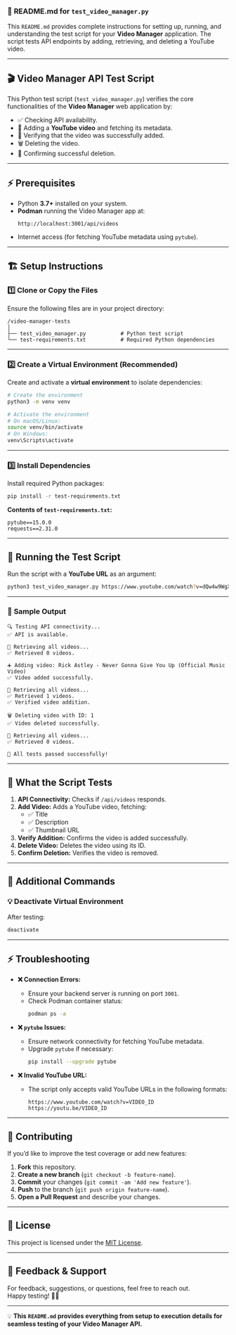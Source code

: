 ### 📄 **README.md for `test_video_manager.py`**  

This `README.md` provides complete instructions for setting up, running, and understanding the test script for your **Video Manager** application. The script tests API endpoints by adding, retrieving, and deleting a YouTube video.

---

## 🎬 **Video Manager API Test Script**

This Python test script (`test_video_manager.py`) verifies the core functionalities of the **Video Manager** web application by:

- ✅ Checking API availability.  
- 🎥 Adding a **YouTube video** and fetching its metadata.  
- 📄 Verifying that the video was successfully added.  
- 🗑️ Deleting the video.  
- 🔄 Confirming successful deletion.

---

## ⚡ **Prerequisites**

- Python **3.7+** installed on your system.
- **Podman** running the Video Manager app at:  
  ```
  http://localhost:3001/api/videos
  ```
- Internet access (for fetching YouTube metadata using `pytube`).

---

## 🏗️ **Setup Instructions**

### 1️⃣ **Clone or Copy the Files**

Ensure the following files are in your project directory:

```
/video-manager-tests
│
├── test_video_manager.py           # Python test script
└── test-requirements.txt           # Required Python dependencies
```

---

### 2️⃣ **Create a Virtual Environment** (Recommended)

Create and activate a **virtual environment** to isolate dependencies:

```bash
# Create the environment
python3 -m venv venv

# Activate the environment
# On macOS/Linux:
source venv/bin/activate
# On Windows:
venv\Scripts\activate
```

---

### 3️⃣ **Install Dependencies**

Install required Python packages:

```bash
pip install -r test-requirements.txt
```

**Contents of `test-requirements.txt`:**
```plaintext
pytube==15.0.0
requests==2.31.0
```

---

## 🚀 **Running the Test Script**

Run the script with a **YouTube URL** as an argument:

```bash
python3 test_video_manager.py https://www.youtube.com/watch?v=dQw4w9WgXcQ
```

---

### 🌟 **Sample Output**

```
🔍 Testing API connectivity...
✅ API is available.

📄 Retrieving all videos...
✅ Retrieved 0 videos.

➕ Adding video: Rick Astley - Never Gonna Give You Up (Official Music Video)
✅ Video added successfully.

📄 Retrieving all videos...
✅ Retrieved 1 videos.
✅ Verified video addition.

🗑️ Deleting video with ID: 1
✅ Video deleted successfully.

📄 Retrieving all videos...
✅ Retrieved 0 videos.

🎉 All tests passed successfully!
```

---

## 🎯 **What the Script Tests**

1. **API Connectivity:** Checks if `/api/videos` responds.
2. **Add Video:** Adds a YouTube video, fetching:
   - ✅ Title  
   - ✅ Description  
   - ✅ Thumbnail URL
3. **Verify Addition:** Confirms the video is added successfully.
4. **Delete Video:** Deletes the video using its ID.
5. **Confirm Deletion:** Verifies the video is removed.

---

## 🔄 **Additional Commands**

### 💡 **Deactivate Virtual Environment**  
After testing:
```bash
deactivate
```

---

## ⚡ **Troubleshooting**

- **❌ Connection Errors:**  
  - Ensure your backend server is running on port `3001`.  
  - Check Podman container status:
    ```bash
    podman ps -a
    ```

- **❌ `pytube` Issues:**  
  - Ensure network connectivity for fetching YouTube metadata.
  - Upgrade `pytube` if necessary:
    ```bash
    pip install --upgrade pytube
    ```

- **❌ Invalid YouTube URL:**  
  - The script only accepts valid YouTube URLs in the following formats:  
    ```
    https://www.youtube.com/watch?v=VIDEO_ID
    https://youtu.be/VIDEO_ID
    ```

---

## 🤝 **Contributing**

If you’d like to improve the test coverage or add new features:

1. **Fork** this repository.  
2. **Create a new branch** (`git checkout -b feature-name`).  
3. **Commit** your changes (`git commit -am 'Add new feature'`).  
4. **Push** to the branch (`git push origin feature-name`).  
5. **Open a Pull Request** and describe your changes.  

---

## 📜 **License**

This project is licensed under the [MIT License](LICENSE).

---

## 💬 **Feedback & Support**

For feedback, suggestions, or questions, feel free to reach out.  
Happy testing! 🚀✨

---

💡 **This `README.md` provides everything from setup to execution details for seamless testing of your Video Manager API.**